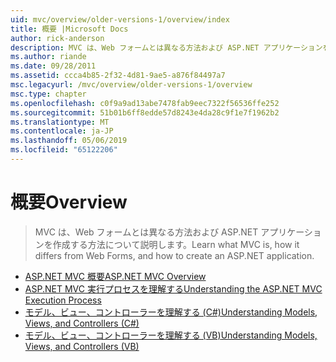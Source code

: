 ```yaml
---
uid: mvc/overview/older-versions-1/overview/index
title: 概要 |Microsoft Docs
author: rick-anderson
description: MVC は、Web フォームとは異なる方法および ASP.NET アプリケーションを作成する方法について説明します。
ms.author: riande
ms.date: 09/28/2011
ms.assetid: ccca4b85-2f32-4d81-9ae5-a876f84497a7
msc.legacyurl: /mvc/overview/older-versions-1/overview
msc.type: chapter
ms.openlocfilehash: c0f9a9ad13abe7478fab9eec7322f56536ffe252
ms.sourcegitcommit: 51b01b6ff8edde57d8243e4da28c9f1e7f1962b2
ms.translationtype: MT
ms.contentlocale: ja-JP
ms.lasthandoff: 05/06/2019
ms.locfileid: "65122206"
---
```

# <a name="overview"></a><span data-ttu-id="b1bac-103">概要</span><span class="sxs-lookup"><span data-stu-id="b1bac-103">Overview</span></span>

> <span data-ttu-id="b1bac-104">MVC は、Web フォームとは異なる方法および ASP.NET アプリケーションを作成する方法について説明します。</span><span class="sxs-lookup"><span data-stu-id="b1bac-104">Learn what MVC is, how it differs from Web Forms, and how to create an ASP.NET application.</span></span>

- [<span data-ttu-id="b1bac-105">ASP.NET MVC 概要</span><span class="sxs-lookup"><span data-stu-id="b1bac-105">ASP.NET MVC Overview</span></span>](asp-net-mvc-overview.md)
- [<span data-ttu-id="b1bac-106">ASP.NET MVC 実行プロセスを理解する</span><span class="sxs-lookup"><span data-stu-id="b1bac-106">Understanding the ASP.NET MVC Execution Process</span></span>](understanding-the-asp-net-mvc-execution-process.md)
- [<span data-ttu-id="b1bac-107">モデル、ビュー、コントローラーを理解する (C#)</span><span class="sxs-lookup"><span data-stu-id="b1bac-107">Understanding Models, Views, and Controllers (C#)</span></span>](understanding-models-views-and-controllers-cs.md)
- [<span data-ttu-id="b1bac-108">モデル、ビュー、コントローラーを理解する (VB)</span><span class="sxs-lookup"><span data-stu-id="b1bac-108">Understanding Models, Views, and Controllers (VB)</span></span>](understanding-models-views-and-controllers-vb.md)
